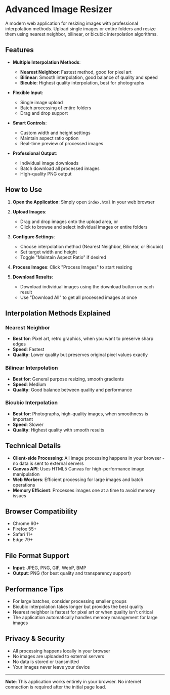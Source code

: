 # Advanced Image Resizer

A modern web application for resizing images with professional interpolation methods. Upload single images or entire folders and resize them using nearest neighbor, bilinear, or bicubic interpolation algorithms.

## Features

- **Multiple Interpolation Methods**:
  - **Nearest Neighbor**: Fastest method, good for pixel art
  - **Bilinear**: Smooth interpolation, good balance of quality and speed
  - **Bicubic**: Highest quality interpolation, best for photographs

- **Flexible Input**:
  - Single image upload
  - Batch processing of entire folders
  - Drag and drop support

- **Smart Controls**:
  - Custom width and height settings
  - Maintain aspect ratio option
  - Real-time preview of processed images

- **Professional Output**:
  - Individual image downloads
  - Batch download all processed images
  - High-quality PNG output

## How to Use

1. **Open the Application**: Simply open `index.html` in your web browser

2. **Upload Images**: 
   - Drag and drop images onto the upload area, or
   - Click to browse and select individual images or entire folders

3. **Configure Settings**:
   - Choose interpolation method (Nearest Neighbor, Bilinear, or Bicubic)
   - Set target width and height
   - Toggle "Maintain Aspect Ratio" if desired

4. **Process Images**: Click "Process Images" to start resizing

5. **Download Results**: 
   - Download individual images using the download button on each result
   - Use "Download All" to get all processed images at once

## Interpolation Methods Explained

### Nearest Neighbor
- **Best for**: Pixel art, retro graphics, when you want to preserve sharp edges
- **Speed**: Fastest
- **Quality**: Lower quality but preserves original pixel values exactly

### Bilinear Interpolation
- **Best for**: General purpose resizing, smooth gradients
- **Speed**: Medium
- **Quality**: Good balance between quality and performance

### Bicubic Interpolation
- **Best for**: Photographs, high-quality images, when smoothness is important
- **Speed**: Slower
- **Quality**: Highest quality with smooth results

## Technical Details

- **Client-side Processing**: All image processing happens in your browser - no data is sent to external servers
- **Canvas API**: Uses HTML5 Canvas for high-performance image manipulation
- **Web Workers**: Efficient processing for large images and batch operations
- **Memory Efficient**: Processes images one at a time to avoid memory issues

## Browser Compatibility

- Chrome 60+
- Firefox 55+
- Safari 11+
- Edge 79+

## File Format Support

- **Input**: JPEG, PNG, GIF, WebP, BMP
- **Output**: PNG (for best quality and transparency support)

## Performance Tips

- For large batches, consider processing smaller groups
- Bicubic interpolation takes longer but provides the best quality
- Nearest neighbor is fastest for pixel art or when quality isn't critical
- The application automatically handles memory management for large images

## Privacy & Security

- All processing happens locally in your browser
- No images are uploaded to external servers
- No data is stored or transmitted
- Your images never leave your device

---

**Note**: This application works entirely in your browser. No internet connection is required after the initial page load.
